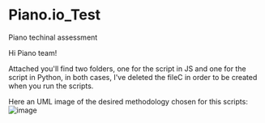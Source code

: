 # Piano.io_Test
Piano techinal assessment

Hi Piano team!

Attached you'll find two folders, one for the script in JS and one for the script in Python, in both cases, I've deleted the fileC in order to be created when you run the scripts.

Here an UML image of the desired methodology chosen for this scripts:
![image](https://github.com/negiraldi/Piano.io_Test/assets/37113465/7f9a3fdf-45c9-4fc2-8878-78d586abcc28)
